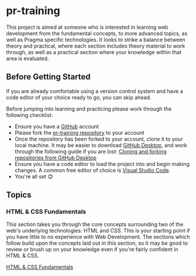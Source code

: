 # pr-training

This project is aimed at someone who is interested in learning web development from the fundamental concepts, 
to more advanced topics, as well as Pragma specific technologies. It looks to strike a balance between theory and practical,
where each section includes theory material to work through, as well as a practical section where your knowledge within
that area is evaluated. 

## Before Getting Started

If you are already comfortable using a version control system and have a code editor of your choice ready to go, you can skip ahead.

Before jumping into learning and practicing please work through the following checklist:

- Ensure you have a [GitHub](https://github.com/) account
- Please fork the [pr-training repository](https://github.com/caperaven/pr-training) to your account
- Once the repository has been forked to your account, clone it to your local machine. It may be easier to download [GitHub Desktop](https://desktop.github.com/), and work through the following guide if you are lost: [Cloning and forking repositories from GitHub Desktop](https://docs.github.com/en/desktop/contributing-and-collaborating-using-github-desktop/adding-and-cloning-repositories/cloning-and-forking-repositories-from-github-desktop#managing-fork-behavior)
- Ensure you have a code editor to load the project into and begin making changes. A common free editor of choice is [Visual Studio Code](https://code.visualstudio.com/).
- You're all set 😊

## Topics

### HTML & CSS Fundamentals

This section takes you through the core concepts surrounding two of the web's underlying technologies: HTML and CSS. 
This is your starting point if you have little to no experience with Web Development. The sections which follow build upon 
the concepts laid out in this section, so it may be good to review or brush up on your knowledge even if you're fairly confident in HTML & CSS.

[HTML & CSS Fundamentals](https://github.com/caperaven/pr-training/tree/main/html-css-fundamentals)
